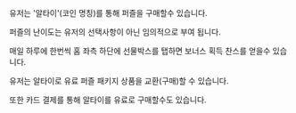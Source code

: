 유저는 '알타이'(코인 명칭)를 통해 퍼즐을 구매할수 있습니다. 

퍼즐의 난이도는 유저의 선택사항이 아닌 임의적으로 부여 됩니다. 

매일 하루에 한번씩 홈 좌측 하단에 선물박스를 탭하면 보너스 획득 찬스를 얻을수 있습니다. 

유저는 알타이로 유료 퍼즐 패키지 상품을 교환(구매)할 수 있습니다.

또한 카드 결제를 통해 알타이를 유료로 구매할수도 있습니다. 
